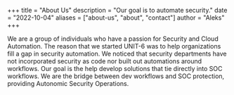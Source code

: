 +++
title = "About Us"
description = "Our goal is to automate security."
date = "2022-10-04"
aliases = ["about-us", "about", "contact"]
author = "Aleks"
+++

We are a group of individuals who have a passion for Security and Cloud Automation. The reason that we started UNIT-6 was to help organizations fill a gap in security automation. We noticed that security departments have not incorporated security as code nor built out automations around workflows. Our goal is the help develop solutions that tie directly into SOC workflows. We are the bridge between dev workflows and SOC protection, providing Autonomic Security Operations.

